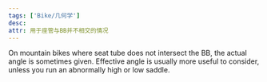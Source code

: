 ```yaml
---
tags: ['Bike/几何学']
desc: 
attr: 用于座管与BB并不相交的情况
---
```


On mountain bikes where seat tube does not intersect the BB, the actual angle is sometimes given. Effective angle is usually more useful to consider, unless you run an abnormally high or low saddle.